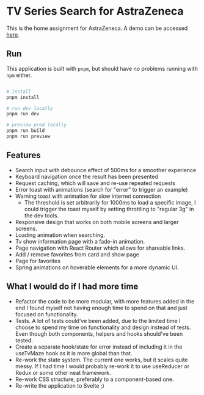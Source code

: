 # TV Series Search for AstraZeneca

This is the home assignment for AstraZeneca. A demo can be accessed [here](https://tv.banjoanton.com).

## Run

This application is built with `pnpm`, but should have no problems running with `npm` either.

```bash

# install
pnpm install

# run dev locally
pnpm run dev

# preview prod locally
pnpm run build
pnpm run preview

```

## Features

- Search input with debounce effect of 500ms for a smoother experience
- Keyboard navigation once the result has been presented
- Request caching, which will save and re-use repeated requests
- Error toast with animations (search for "error" to trigger an example)
- Warning toast with animation for slow internet connection
  - The threshold is set arbitrarily for 1000ms to load a specific image, I could trigger the toast myself by setting throttling to "regular 3g" in the dev tools.
- Responsive design that works on both mobile screens and larger screens.
- Loading animation when searching.
- Tv show information page with a fade-in animation.
- Page navigation with React Router which allows for shareable links.
- Add / remove favorites from card and show page
- Page for favorites
- Spring animations on hoverable elements for a more dynamic UI.

## What I would do if I had more time

- Refactor the code to be more modular, with more features added in the end I found myself not having enough time to spend on that and just focused on functionality.
- Tests. A lot of tests could've been added, due to the limited time I choose to spend my time on functionality and design instead of tests. Even though both components, helpers and hooks should've been tested.
- Create a separate hook/state for error instead of including it in the useTvMaze hook as it is more global than that.
- Re-work the state system. The current one works, but it scales quite messy. If I had time I would probably re-work it to use useReducer or Redux or some other neat framework.
- Re-work CSS structure, preferably to a component-based one.
- Re-write the application to Svelte ;)